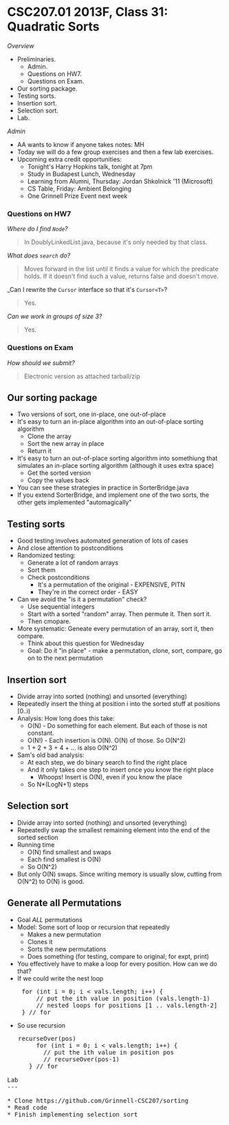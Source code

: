 CSC207.01 2013F, Class 31: Quadratic Sorts
==========================================

_Overview_

* Preliminaries.
    * Admin.
    * Questions on HW7.
    * Questions on Exam.
* Our sorting package.
* Testing sorts.
* Insertion sort.
* Selection sort.
* Lab.

_Admin_

* AA wants to know if anyone takes notes: MH
* Today we will do a few group exercises and then a few lab exercises.
* Upcoming extra credit opportunities:
    * Tonight's Harry Hopkins talk, tonight at 7pm
    * Study in Budapest Lunch, Wednesday
    * Learning from Alumni, Thursday: Jordan Shkolnick '11 (Microsoft)
    * CS Table, Friday:  Ambient Belonging
    * One Grinnell Prize Event next week

### Questions on HW7

_Where do I find `Node`?_

> In DoublyLinkedList.java, because it's only needed by that class.

_What does `search` do?_

> Moves forward in the list until it finds a value for which the predicate holds.
If it doesn't find such a value, returns false and doesn't move.

_Can I rewrite the `Cursor` interface so that it's `Cursor<T>`?

> Yes.

_Can we work in groups of size 3?_

> Yes.

### Questions on Exam

_How should we submit?_

> Electronic version as attached tarball/zip

Our sorting package
-------------------

* Two versions of sort, one in-place, one out-of-place
* It's easy to turn an in-place algorithm into an out-of-place sorting algorithm
    * Clone the array
    * Sort the new array in place
    * Return it
* It's easy to turn an out-of-place sorting algorithm into somethiung that simulates
  an in-place sorting algorithm (although it uses extra space)
    * Get the sorted version
    * Copy the values back
* You can see these strategies in practice in SorterBridge.java
* If you extend SorterBridge, and implement one of the two sorts, the other
  gets implemented "automagically"

Testing sorts
-------------

* Good testing involves automated generation of lots of cases
* And close attention to postconditions
* Randomized testing:
    * Generate a lot of random arrays
    * Sort them
    * Check postconditions
        * It's a permutation of the original - EXPENSIVE, PITN
        * They're in the correct order - EASY
* Can we avoid the "is it a permutation" check?
    * Use sequential integers
    * Start with a sorted "random" array.  Then permute it.  Then sort it.
    * Then cmopare.
* More systematic: Geneate every permutation of an array, sort it, then compare.
    * Think about this question for Wednesday
    * Goal: Do it "in place" - make a permutation, clone, sort, compare,
      go on to the next permutation

Insertion sort
--------------

* Divide array into sorted (nothing) and unsorted (everything)
* Repeatedly insert the thing at position i into the sorted stuff at positions
  [0..i)
* Analysis: How long does this take:
    * O(N) - Do something for each element.  But each of those is not constant.
    * O(N!) - Each insertion is O(N).  O(N) of those.  So O(N^2)
    * 1 + 2 + 3 + 4 + ... is also O(N^2)
* Sam's old bad analysis:
    * At each step, we do binary search to find the right place
    * And it only takes one step to insert once you know the right place
        * Whoops!   Insert is O(N), even if you know the place
    * So N*(LogN+1) steps

Selection sort
--------------

* Divide array into sorted (nothing) and unsorted (everything)
* Repeatedly swap the smallest remaining element into the end of the sorted section
* Running time
    * O(N) find smallest and swaps
    * Each find smallest is O(N)
    * So O(N^2)
* But only O(N) swaps.  Since writing memory is usually slow, cutting from
  O(N^2) to O(N) is good.

Generate all Permutations
-------------------------

* Goal *ALL* permutations
* Model: Some sort of loop or recursion that repeatedly
    * Makes a new permutation
    * Clones it
    * Sorts the new permutations
    * Does something (for testing, compare to original; for expt, print)
* You effectively have to make a loop for every position.  How can we do that?
* If we could write the nest loop

<pre>
    for (int i = 0; i < vals.length; i++) {
        // put the ith value in position (vals.length-1)
        // nested loops for positions [1 .. vals.length-2]
    } // for
</pre>

* So use recursion
<pre>
   recurseOver(pos)
        for (int i = 0; i < vals.length; i++) {
          // put the ith value in position pos
          // recurseOver(pos-1)
      } // for

Lab
---

* Clone https://github.com/Grinnell-CSC207/sorting
* Read code
* Finish implementing selection sort
